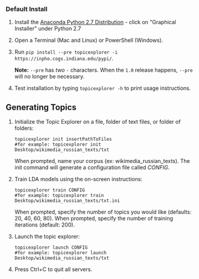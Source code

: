 ### Default Install
1.  Install the [Anaconda Python 2.7 Distribution](http://continuum.io/downloads) - click on "Graphical Installer" under Python 2.7 
2.  Open a Terminal (Mac and Linux) or PowerShell (Windows).
3.  Run `pip install --pre topicexplorer -i https://inpho.cogs.indiana.edu/pypi/`.
    
    **Note:** `--pre` has *two* `-` characters. When the `1.0` release happens, `--pre` will no longer be necessary.
4.  Test installation by typing `topicexplorer -h` to print usage instructions.


## Generating Topics

1.  Initialize the Topic Explorer on a file, folder of text files, or folder of folders:

    ```
    topicexplorer init insertPathToFiles 
    #for example: topicexplorer init Desktop/wikimedia_russian_texts/txt
    ```
    When prompted, name your corpus (ex: wikimedia_russian_texts).
    The init command will generate a configuration file called *CONFIG*.

2.  Train LDA models using the on-screen instructions:

    ```
    topicexplorer train CONFIG
    #for example: topicexplorer train Desktop/wikimedia_russian_texts/txt.ini
    ```
    When prompted, specify the number of topics you would like (defaults: 20, 40, 60, 80).
    When prompted, specify the number of training iterations (default: 200).
    
3.  Launch the topic explorer:

    ```
    topicexplorer launch CONFIG
    #for example: topicexplorer launch Desktop/wikimedia_russian_texts/txt
    ```

4.  Press Ctrl+C to quit all servers.
